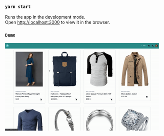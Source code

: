
### `yarn start`

Runs the app in the development mode.<br />
Open [http://localhost:3000](http://localhost:3000) to view it in the browser.



### `Demo`

<img src="./demo.gif" alt="Demo cart" />
